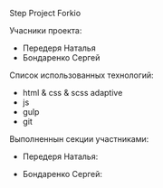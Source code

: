 Step Project Forkio

Учасники проекта:

- Передеря Наталья
- Бондаренко Сергей

Список использованных технологий:

- html & css & scss adaptive
- js
- gulp
- git

Выполненнын секции участниками:

- Передеря Наталья:



- Бондаренко Сергей: